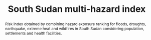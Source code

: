 ---
schema: rdl
title: South Sudan multi-hazard index
organization: GFDRR
filename: hzd-ssd-mh
resources:
  - name: South Sudan multi-hazard index
    aggregation_type: Administrative boundaries
    format:
      - gpkg
    resource_description: >-
      The Multi-Hazard Index is calculated at ADM1 level. Flood exposure is
      calculated for all return periods and exposure categories at ADM2 level.
    h-res: ''
    epsg: 4326 (WGS84)
    url: >-
      https://rdl-jkan-datasets.s3-ap-southeast-2.amazonaws.com/hazard/hzd-ssd-mh.gpkg
category:
  - Hazard
abstract: >-
  Risk index obtained by combining hazard exposure ranking for floods, droughts,
  earthquake, extreme heat and wildfires in South Sudan considering population,
  settlements and health facilities.
notes: ''
source: SSD-MH
model_date: '2020'
version: ''
purpose: >-
  The results of the analysis contribute to the production of knowledge for
  disaster risk management (DRM) to support the World Bank’s operational teams
  in their in-country engagements. Specifcally, the key fndings of this study
  allow to rank South Sudan states in terms of natural disasters risk, and to
  identify the most critical components for each area. The output of this
  assessment includes a geodatabase which contains both the key primary data and
  all the resulting maps produced by the analysis, allowing risk analysts and
  managers to explore them in detail using GIS software.
project: 'Disasters, conflict, and displacement: Intersectional risks in South Sudan'
biblio_title: >-
  World Bank (2020) - Disasters, conflict, and displacement: Intersectional
  risks in South Sudan
biblio_url: 'https://www.preventionweb.net/publications/view/73878'
geo_coverage:
  - SSD
license: 'https://creativecommons.org/licenses/by/4.0/'
maintainer: GFDRR
maintainer_email: contact@riskdatalibrary.org
hazard_type:
  - MH
analysis_type: Probabilistic
geo_area: ''
time_start: ''
time_end: ''
time_span: ''
time_year: ''
event_calculation_method: Simulated
frequency_type:
  - Return Period
return_period: ''
occurrence_time_start: ''
occurrence_time_end: ''
occurrence_time_span: ''
description: ''
process_type:
  - MHC
imt:
  - MHI
data_uncertainty: ''
---
